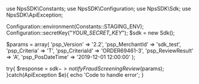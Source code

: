 use NpsSDK\Constants;
use NpsSDK\Configuration;
use NpsSDK\Sdk;
use NpsSDK\ApiException;

Configuration::environment(Constants::STAGING_ENV);
Configuration::secretKey("_YOUR_SECRET_KEY_");
$sdk = new Sdk();

$params = array(
    'psp_Version' => '2.2',
    'psp_MerchantId' => 'sdk_test',
    'psp_Criteria' => 'T',
    'psp_CriteriaId' => 'ORDER69461-3',
    'psp_ReviewResult' => 'A',
    'psp_PosDateTime' => '2019-12-01 12:00:00'
);

try{ 
    $response = $sdk->notifyFraudScreeningReview($params); 
}catch(ApiException $e){ 
    echo 'Code to handle error'; 
} 
